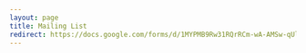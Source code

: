 ```yaml
---
layout: page
title: Mailing List
redirect: https://docs.google.com/forms/d/1MYPMB9Rw31RQrRCm-wA-AMSw-qUlzxkIuh4xd5bs3FI/viewform
---
```


